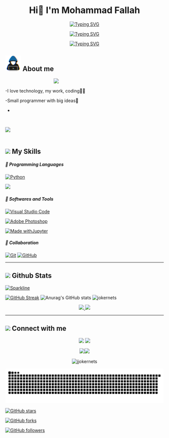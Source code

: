 <h1 align="center">Hi👋 
I'm Mohammad Fallah </h1>


<p align="center">
<a href="https://git.io/typing-svg"><img src="https://readme-typing-svg.demolab.com?font=Fira+Code&size=27&pause=1000&color=B42418&random=false&width=435&lines=Welcome+to+my+Github+%F0%9F%A4%96" alt="Typing SVG" /></a>
<p align="center">
<a href="https://git.io/typing-svg"><img src="https://readme-typing-svg.demolab.com?font=Fira+Code&pause=1000&color=603895&random=false&width=435&lines=>++>++>++>++>++>++>++>++>++>++>++>++>+++>++>++>++>+>" alt="Typing SVG" /></a>
<p align="center">
<a href="https://git.io/typing-svg"><img src="https://readme-typing-svg.demolab.com?font=RubikScribble&pause=1000&color=0E6B0EE4&background=FFED4E00&center=true&vCenter=true&repeat=false&random=true&width=435&lines=I'm+Mohammad+%F0%9F%91%BB" alt="Typing SVG" /></a>

<br>


## <picture><img src = "https://github.com/0xAbdulKhalid/0xAbdulKhalid/raw/main/assets/mdImages/about_me.gif" width = 50px></picture> **About me**

<picture> <img align="right" src="https://media.tenor.com/NOYF3f82b_gAAAAC/programmer.gif" width = 350px></picture>

<br>

-I love technology, my work, coding💪👀


-Small programmer with big ideas🌊



-




<br>

<img src="https://user-images.githubusercontent.com/73097560/115834477-dbab4500-a447-11eb-908a-139a6edaec5c.gif"><br><br>

<h2><img src = "https://media2.giphy.com/media/QssGEmpkyEOhBCb7e1/giphy.gif?cid=ecf05e47a0n3gi1bfqntqmob8g9aid1oyj2wr3ds3mg700bl&rid=giphy.gif" width ="30"> My Skills</f2> 


##### 💪 Programming Languages
<a href="#"><img alt="Python" src="https://img.shields.io/badge/Python-FFD43B?style=for-the-badge&logo=python&logoColor=blue"></a>

<a><img src="https://img.shields.io/npm/v/npm.svg?logo=npm"></a>




##### 💪 Softwares and Tools
<a href="#"><img alt="Visual Studio Code" src="https://img.shields.io/badge/Visual_Studio_Code-0078D4?style=for-the-badge&logo=visual%20studio%20code&logoColor=white"></a>

<a href="#"><img alt="Adobe Photoshop" src="https://img.shields.io/badge/Adobe%20Photoshop-31A8FF?style=for-the-badge&logo=Adobe%20Photoshop&logoColor=black"></a>

[![Made withJupyter](https://img.shields.io/badge/Made%20with-Jupyter-orange?style=for-the-badge&logo=Jupyter)](https://jupyter.org/try)
##### 💪 Collaboration
<a href="#"><img alt="Git" src="https://img.shields.io/badge/GIT-E44C30?style=for-the-badge&logo=git&logoColor=white"></a>
<a href="#"><img alt="GitHub" src="https://img.shields.io/badge/GitHub-100000?style=for-the-badge&logo=github&logoColor=white"></a>

<hr>

<h2><img src = "https://media.giphy.com/media/iY8CRBdQXODJSCERIr/giphy.gif" width ="35"> Github Stats </h2>
<p align="center">
  
[![Sparkline](https://stars.medv.io/Naereen/badges.svg)](https://github.com/jokernets/jokernets)

<a href="https://git.io/streak-stats"><img src="https://streak-stats.demolab.com?user=jokernets&theme=radical&exclude_days=Sun%2CMon%2CTue%2CWed%2CThu%2CFri%2CSat" alt="GitHub Streak" /></a>
![Anurag's GitHub stats](https://github-readme-stats.vercel.app/api?username=jokernets&show_icons=true&theme=radical)
<img align="rigth" src="https://github-readme-stats.vercel.app/api/top-langs?username=jokernets&show_icons=true&theme=gruvbox&locale=en&layout=compact" alt="jokernets" />
</p>

<p align="center">      
<a href="https://github.com/jokernets">
<img width="49.5%" src="https://github-readme-stats.vercel.app/api?username=jokernets&show_icons=true&theme=gruvbox&hide_border=true" />
<img width="49.5%" src="https://github-readme-streak-stats.herokuapp.com/?user=jokernets&theme=gruvbox&hide_border=true" />
</a>
</p>
<hr>


<h2> <img src='https://raw.githubusercontent.com/ShahriarShafin/ShahriarShafin/main/Assets/handshake.gif' width="80"> Connect with me </h2>

<p align="center">
<a href="https://www.formula1.com/"><img src="https://img.shields.io/badge/linkedin-0077B5.svg?style=for-the-badge&logo=linkedin&logoColor=ffffff"/></a> 
<a href="https://instagram.com/mrcode.co"><img src="https://img.shields.io/badge/Instagram-E4405F?style=for-the-badge&logo=instagram&logoColor=white"/></a> 

<p align="center">
<a href="https://www.youtube.com/putak"><img src="https://img.shields.io/badge/youtube-e00101.svg?style=for-the-badge&logo=youtube&logoColor=ffffff/></a>
<a href="https://www.youtube.com/mrcodeco"><img src="https://img.shields.io/badge/youtube-e00101.svg?style=for-the-badge&logo=youtube&logoColor=ffffff"/></a>    





<p align="center"> <img src="https://komarev.com/ghpvc/?username=jokernets&label=Profile%20views&color=0e75b6&style=flat" alt="jjokernets" /> </p>
</p>

<img src="https://raw.githubusercontent.com/imrrobat/imrrobat/d1b244e170d2b75fdda3efd499eaaf163f7a617c/images/github-contribution-grid-snake.svg" alt="just for fun :D">

[![GitHub stars](https://img.shields.io/github/stars/Naereen/StrapDown.js.svg?style=social&label=Star&maxAge=2592000)](https://GitHub.com/Naereen/StrapDown.js/stargazers/)

[![GitHub forks](https://img.shields.io/github/forks/Naereen/StrapDown.js.svg?style=social&label=Fork&maxAge=2592000)](https://GitHub.com/Naereen/StrapDown.js/network/)

[![GitHub followers](https://img.shields.io/github/followers/Naereen.svg?style=social&label=Follow&maxAge=2592000)](https://github.com/Naereen?tab=followers)
